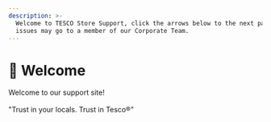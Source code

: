 ```yaml
---
description: >-
  Welcome to TESCO Store Support, click the arrows below to the next page. Any
  issues may go to a member of our Corporate Team.
---
```


# 👋 Welcome

Welcome to our support site! \
\
"Trust in your locals. Trust in Tesco®"
